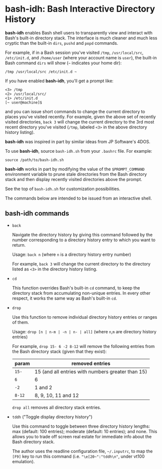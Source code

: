 **bash-idh**: Bash Interactive Directory History
================================================

**bash-idh** enables Bash shell users to transparently view and interact
with Bash's built-in directory stack.  The interface is much cleaner and
much less cryptic than the built-in `dirs`, `pushd` and `popd` commands.

For example, if in a Bash session you've visited `/tmp`, `/usr/local/src`,
`/etc/init.d`, and `/home/user` (where your account name is `user`), the
built-in Bash command `dirs` will show (`~` indicates your home dir):

    /tmp /usr/local/src /etc/init.d ~

If you have enabled **bash-idh**, you'll get a prompt like: 

    <3> /tmp
    <2> /usr/local/src/
    <1> /etc/init.d
    [~ user@machine]$ 

and you can issue short commands to change the current directory to
places you've visited recently.  For example, given the above set of
recently visited directories, `back 3` will change the current directory
to the 3rd most recent directory you've visited (`/tmp`, labeled `<3>`
in the above directory history listing).

**bash-idh** was inspired in part by similar ideas from JP Software's 4DOS.

To use **bash-idh**, source `bash-idh.sh` from your `.bashrc` file.
For example:

    source /path/to/bash-idh.sh

**bash-idh** works in part by modifying the value of the `$PROMPT_COMMAND`
environment variable to prune stale directories from the Bash directory
stack and then display recently visited directories above the prompt.

See the top of `bash-idh.sh` for customization possibilities.

The commands below are intended to be issued from an interactive shell.

**bash-idh** commands
---------------------

* `back`

   Navigate the directory history by giving this command followed by
   the number corresponding to a directory history entry to which
   you want to return.

   Usage: `back n` (where `n` is a directory history entry number)

   For example, `back 3` will change the current directory to the
   directory listed as `<3>` in the directory history listing.

* `cd`

   This function overrides Bash's built-in `cd` command, to keep the
   directory stack from accumulating non-unique entries.  In every
   other respect, it works the same way as Bash's built-in `cd`.

* `drop`

   Use this function to remove individual directory history entries or
   ranges of them.

   Usage: `drop [n | n-m | -n | n- | all]`
   (where `n`,`m` are directory history entries)

   For example, `drop 15- 6 -2 8-12` will remove the following entries
   from the Bash directory stack (given that they exist):

   param  | removed entries
   -------|--------------------------------------------------
   `15-`  | 15 (and all entries with numbers greater than 15)
   `6`    | 6
   `-2`   | 1 and 2
   `8-12` | 8, 9, 10, 11 and 12

   `drop all` removes all directory stack entries.

* `tddh` ("Toggle display directory history")

   Use this command to toggle between three directory history lengths:
   max (default: 100 entries); moderate (default: 10 entries); and
   none.  This allows you to trade off screen real estate for
   immediate info about the Bash directory stack.

   The author uses the readline configuration file, `~/.inputrc`, to map
   the `[F9]` key to run this command (i.e. `"\e[20~":"tddh\n"`, under
   vt100 emulation).
